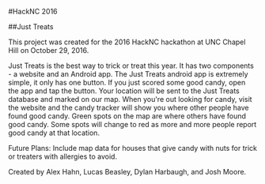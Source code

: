 #HackNC 2016

##Just Treats

This project was created for the 2016 HackNC hackathon at UNC Chapel Hill on October 29, 2016. 

Just Treats is the best way to trick or treat this year. It has two components - a website and an Android app. The Just Treats android app is extremely simple, it only has one button. If you just scored some good candy, open the app and tap the button. Your location will be sent to the Just Treats database and marked on our map. When you're out looking for candy, visit the website and the candy tracker will show you where other people have found good candy. Green spots on the map are where others have found good candy. Some spots will change to red as more and more people report good candy at that location.

Future Plans:
    Include map data for houses that give candy with nuts for trick or treaters with allergies to avoid.

Created by Alex Hahn, Lucas Beasley, Dylan Harbaugh, and Josh Moore.
